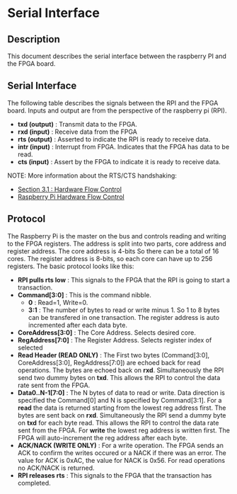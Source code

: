 # Serial Interface

## Description

This document describes the serial interface
between the raspberry PI and the FPGA board.

## Serial Interface

The following table describes the signals between
the RPI and the FPGA board. Inputs and output are from
the perspective of the raspberry pi (RPI).
* __txd (output)__ : Transmit data to the FPGA.
* __rxd (input)__  : Receive data from the FPGA
* __rts (output)__ : Asserted to indicate the RPI is ready to receive data.
* __intr (input)__ : Interrupt from FPGA. Indicates that the FPGA has data to be read.
* __cts (input)__ : Assert by the FPGA to indicate it is ready to receive data.

NOTE: More information about the RTS/CTS handshaking:
* [Section 3.1 : Hardware Flow Control](https://www.silabs.com/documents/public/application-notes/an0059.0-uart-flow-control.pdf)
* [Raspberry Pi Hardware Flow Control](https://github.com/mholling/rpirtscts)

## Protocol

The Raspberry Pi is the master on the bus and controls reading
and writing to the FPGA registers.  The address is split into two
parts, core address and register address.  The core address is 4-bits
So there can be a total of 16 cores.  The register address is 8-bits,
so each core can have up to 256 registers.  The basic protocol looks like
this:
* __RPI pulls rts low__ : This signals to the FPGA that the RPI is going 
to start a transaction.
* __Command[3:0]__ : This is the command nibble.
    * __0__ : Read=1, Write=0.
    * __3:1__ : The number of bytes to read or write minus 1.  So 1 to 8 bytes
    can be transfered in one transaction.  The register address is auto incremented
    after each data byte.
* __CoreAddress[3:0]__ : The Core Address.  Selects desired core.
* __RegAddress[7:0]__ : The Register Address.  Selects register index of selected
* __Read Header (READ ONLY)__ : The First two bytes (Command[3:0], CoreAddress[3:0], RegAddress[7:0])  are echoed back for read operations.  The bytes are echoed back on __rxd__.  Simultaneously the RPI send two dummy bytes on __txd__.  This allows the RPI to control the data rate sent from the FPGA.
* __Data0..N-1[7:0]__ : The N bytes of data to read or write.  Data direction
is specified the Command[0] and N is specified by Command[3:1].  For a __read__
the data is returned starting from the lowest reg address first.  The bytes are sent back on __rxd__.  Simultaneously the RPI send a dummy byte on __txd__ for each byte read.  This allows the RPI to control the data rate sent from the FPGA. For __write__ the lowest
reg address is written first.  The FPGA will auto-increment the reg address after each byte.
* __ACK/NACK (WRITE ONLY)__ : For a write operation. The FPGA sends an ACK to confirm the writes occured or a NACK
if there was an error.  The value for ACK is 0xAC, the value for NACK is 0x56.  For read operations no ACK/NACK is returned.
* __RPI releases rts__ : This signals to the FPGA that the transaction has
  completed.


